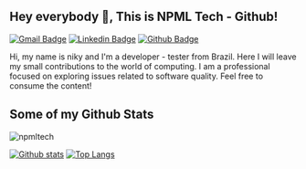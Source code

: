 ## Hey everybody 👋, This is NPML Tech - Github!
[![Gmail Badge](https://img.shields.io/badge/-devqasp@gmail.com-c14438?style=flat&logo=Gmail&logoColor=white&link=mailto:devqasp@gmail.com)](mailto:devqasp@gmail.com) 
[![Linkedin Badge](https://img.shields.io/badge/-https://www.linkedin.com/in/palleta/-0072b1?style=flat&logo=Linkedin&logoColor=white&link=https://www.linkedin.com/in/https://www.linkedin.com/in/palleta//)](https://www.linkedin.com/in/https://www.linkedin.com/in/palleta//) [![Github Badge](https://img.shields.io/badge/-npmltech-grey?style=flat&logo=github&logoColor=white&link=https://github.com/npmltech/)](https://www.github.com/npmltech/) <p align='left'>Hi, my name is niky and I'm a developer - tester from Brazil. Here I will leave my small contributions to the world of computing. I am a professional focused on exploring issues related to software quality. Feel free to consume the content!</p>
## Some of my Github Stats
<p align=left> <img src=https://komarev.com/ghpvc/?username=npmltech alt=npmltech /> </p>

[![Github stats](https://github-readme-stats.vercel.app/api?username=npmltech&show_icons=true&include_all_commits=true)](https://github.com/npmltech/github-readme-stats)
[![Top Langs](https://github-readme-stats.vercel.app/api/top-langs/?username=npmltech&layout=compact)](https://github.com/npmltech/github-readme-stats)
